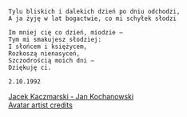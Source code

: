 ```
Tylu bliskich i dalekich dzień po dniu odchodzi,
A ja żyję w lat bogactwie, co mi schyłek słodzi

Im mniej cię co dzień, miodzie –
Tym mi smakujesz słodziej:
I słońcem i księżycem,
Rozkoszą nienasyceń,
Szczodrością moich dni –
Dziękuję ci.

2.10.1992
```
[Jacek Kaczmarski - Jan Kochanowski](https://www.youtube.com/watch?v=dm1ykMcE9gw)\
[Avatar artist credits](https://karolina-cicholska.carrd.co)
